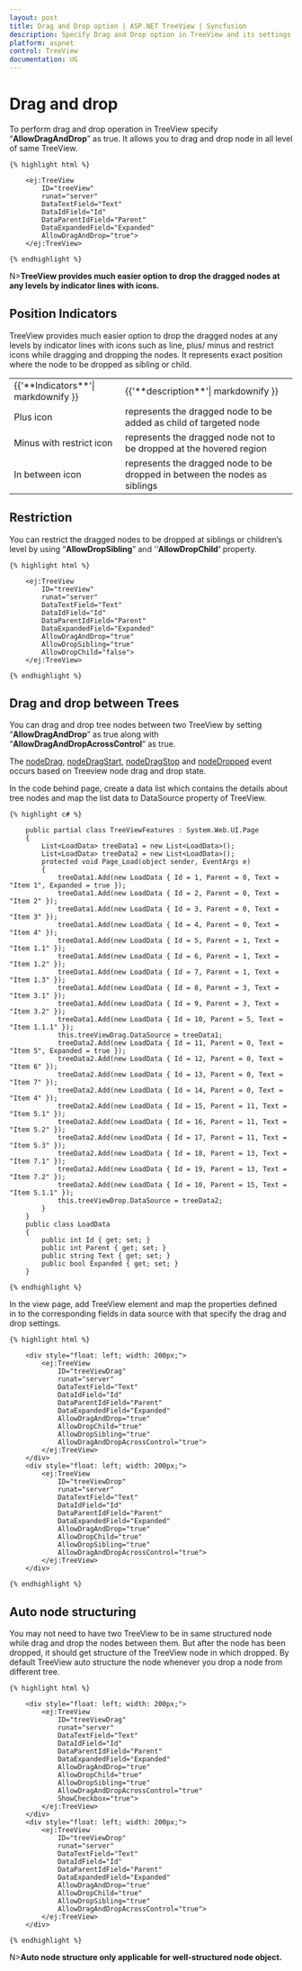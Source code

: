 ```yaml
---
layout: post
title: Drag and Drop option | ASP.NET TreeView | Syncfusion
description: Specify Drag and Drop option in TreeView and its settings
platform: aspnet
control: TreeView
documentation: UG
---
```


# Drag and drop 

To perform drag and drop operation in TreeView specify “**AllowDragAndDrop**” as true. It allows you to drag and drop node in all level of same TreeView.
    
    {% highlight html %}
    
        <ej:TreeView
            ID="treeView"
            runat="server"
            DataTextField="Text"
            DataIdField="Id"
            DataParentIdField="Parent"
            DataExpandedField="Expanded"
            AllowDragAndDrop="true">
        </ej:TreeView>
        
    {% endhighlight %}
    
N>**TreeView provides much easier option to drop the dragged nodes at any levels by indicator lines with icons.**

## Position Indicators

TreeView provides much easier option to drop the dragged nodes at any levels by indicator lines with icons such as line, plus/ minus and restrict icons while dragging and dropping the nodes. It represents exact position where the node to be dropped as sibling or child.

<table>
<tr>
<td>
    {{'**Indicators**'| markdownify }}
</td>
<td>
    {{'**description**'| markdownify }}
</td>
</tr>
<tr>
<td>
Plus icon
</td>
<td>
represents the dragged node to be added as child of targeted node
</td>
</tr>
<tr>
<td>
Minus with restrict icon
</td>
<td>
represents the dragged node not to be dropped at the hovered region
</td>
</tr>
<tr>
<td>
In between icon
</td>
<td>
represents the dragged node to be dropped in between the nodes as siblings
</td>
</tr>
</table>

## Restriction

You can restrict the dragged nodes to be dropped at siblings or children’s level by using “**AllowDropSibling**” and ’‘**AllowDropChild’** property.
    
    {% highlight html %}
    
        <ej:TreeView
            ID="treeView"
            runat="server"
            DataTextField="Text"
            DataIdField="Id"
            DataParentIdField="Parent"
            DataExpandedField="Expanded"
            AllowDragAndDrop="true"
            AllowDropSibling="true"
            AllowDropChild="false">
        </ej:TreeView>
        
    {% endhighlight %}
    
## Drag and drop between Trees

You can drag and drop tree nodes between two TreeView by setting “**AllowDragAndDrop**” as true along with “**AllowDragAndDropAcrossControl**” as true.

The [nodeDrag](https://help.syncfusion.com/api/js/ejtreeview#events:nodedrag), [nodeDragStart](https://help.syncfusion.com/api/js/ejtreeview#events:nodedragstart), [nodeDragStop](https://help.syncfusion.com/api/js/ejtreeview#events:nodedragstop) and 
[nodeDropped](https://help.syncfusion.com/api/js/ejtreeview#events:nodedropped) event occurs based on Treeview node drag and drop state. 

In the code behind page, create a data list which contains the details about tree nodes and map the list data to DataSource property of TreeView.
    
    {% highlight c# %}
    
        public partial class TreeViewFeatures : System.Web.UI.Page
        {
            List<LoadData> treeData1 = new List<LoadData>();
            List<LoadData> treeData2 = new List<LoadData>();
            protected void Page_Load(object sender, EventArgs e)
            {
                treeData1.Add(new LoadData { Id = 1, Parent = 0, Text = "Item 1", Expanded = true });
                treeData1.Add(new LoadData { Id = 2, Parent = 0, Text = "Item 2" });
                treeData1.Add(new LoadData { Id = 3, Parent = 0, Text = "Item 3" });
                treeData1.Add(new LoadData { Id = 4, Parent = 0, Text = "Item 4" });
                treeData1.Add(new LoadData { Id = 5, Parent = 1, Text = "Item 1.1" });
                treeData1.Add(new LoadData { Id = 6, Parent = 1, Text = "Item 1.2" });
                treeData1.Add(new LoadData { Id = 7, Parent = 1, Text = "Item 1.3" });
                treeData1.Add(new LoadData { Id = 8, Parent = 3, Text = "Item 3.1" });
                treeData1.Add(new LoadData { Id = 9, Parent = 3, Text = "Item 3.2" });
                treeData1.Add(new LoadData { Id = 10, Parent = 5, Text = "Item 1.1.1" });
                this.treeViewDrag.DataSource = treeData1;
                treeData2.Add(new LoadData { Id = 11, Parent = 0, Text = "Item 5", Expanded = true });
                treeData2.Add(new LoadData { Id = 12, Parent = 0, Text = "Item 6" });
                treeData2.Add(new LoadData { Id = 13, Parent = 0, Text = "Item 7" });
                treeData2.Add(new LoadData { Id = 14, Parent = 0, Text = "Item 4" });
                treeData2.Add(new LoadData { Id = 15, Parent = 11, Text = "Item 5.1" });
                treeData2.Add(new LoadData { Id = 16, Parent = 11, Text = "Item 5.2" });
                treeData2.Add(new LoadData { Id = 17, Parent = 11, Text = "Item 5.3" });
                treeData2.Add(new LoadData { Id = 18, Parent = 13, Text = "Item 7.1" });
                treeData2.Add(new LoadData { Id = 19, Parent = 13, Text = "Item 7.2" });
                treeData2.Add(new LoadData { Id = 10, Parent = 15, Text = "Item 5.1.1" });
                this.treeViewDrop.DataSource = treeData2;
            }
        }
        public class LoadData
        {
            public int Id { get; set; }
            public int Parent { get; set; }
            public string Text { get; set; }
            public bool Expanded { get; set; }
        }
        
    {% endhighlight %}
    
In the view page, add TreeView element and map the properties defined in to the corresponding fields in data source with that specify the drag and drop settings.
    
    {% highlight html %}
    
        <div style="float: left; width: 200px;">
            <ej:TreeView
                ID="treeViewDrag"
                runat="server"
                DataTextField="Text"
                DataIdField="Id"
                DataParentIdField="Parent"
                DataExpandedField="Expanded"
                AllowDragAndDrop="true"
                AllowDropChild="true"
                AllowDropSibling="true"
                AllowDragAndDropAcrossControl="true">
            </ej:TreeView>
        </div>
        <div style="float: left; width: 200px;">
            <ej:TreeView
                ID="treeViewDrop"
                runat="server"
                DataTextField="Text"
                DataIdField="Id"
                DataParentIdField="Parent"
                DataExpandedField="Expanded"
                AllowDragAndDrop="true"
                AllowDropChild="true"
                AllowDropSibling="true"
                AllowDragAndDropAcrossControl="true">
            </ej:TreeView>
        </div>
        
    {% endhighlight %}
    
## Auto node structuring

You may not need to have two TreeView to be in same structured node while drag and drop the nodes between them. But after the node has been dropped, it should get structure of the TreeView node in which dropped. By default TreeView auto structure the node whenever you drop a node from different tree.
    
    {% highlight html %}
    
        <div style="float: left; width: 200px;">
            <ej:TreeView
                ID="treeViewDrag"
                runat="server"
                DataTextField="Text"
                DataIdField="Id"
                DataParentIdField="Parent"
                DataExpandedField="Expanded"
                AllowDragAndDrop="true"
                AllowDropChild="true"
                AllowDropSibling="true"
                AllowDragAndDropAcrossControl="true" 
                ShowCheckbox="true">
            </ej:TreeView>
        </div>
        <div style="float: left; width: 200px;">
            <ej:TreeView
                ID="treeViewDrop"
                runat="server"
                DataTextField="Text"
                DataIdField="Id"
                DataParentIdField="Parent"
                DataExpandedField="Expanded"
                AllowDragAndDrop="true"
                AllowDropChild="true"
                AllowDropSibling="true"
                AllowDragAndDropAcrossControl="true">
            </ej:TreeView>
        </div>
        
    {% endhighlight %}
    
N>**Auto node structure only applicable for well-structured node object.**



